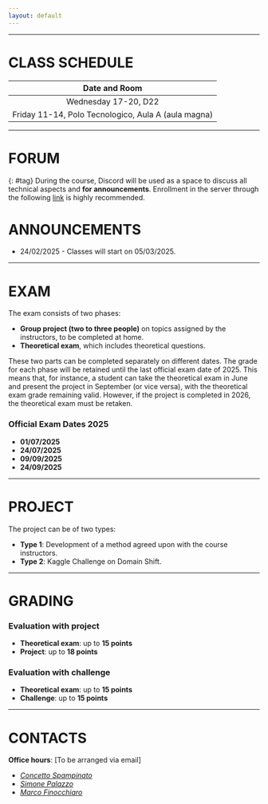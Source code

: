 ```yaml
---
layout: default
---
```

---
# CLASS SCHEDULE

| Date and Room        |
| :----------------: |
| Wednesday 17-20, D22 |
| Friday   11-14, Polo Tecnologico, Aula A (aula magna) |

---
# FORUM 
{: #tag}
During the course, Discord will be used as a space to discuss all technical aspects and **for announcements**. Enrollment in the server through the following [link](https://discord.gg/UAVQtQGPBu) is highly recommended.

# ANNOUNCEMENTS
- 24/02/2025 - Classes will start on 05/03/2025.

---
# EXAM

The exam consists of two phases:

- **Group project (two to three people)** on topics assigned by the instructors, to be completed at home.
- **Theoretical exam**, which includes theoretical questions.

These two parts can be completed separately on different dates. The grade for each phase will be retained until the last official exam date of 2025. This means that, for instance, a student can take the theoretical exam in June and present the project in September (or vice versa), with the theoretical exam grade remaining valid. However, if the project is completed in 2026, the theoretical exam must be retaken.

### Official Exam Dates 2025
- **01/07/2025**
- **24/07/2025**
- **09/09/2025**
- **24/09/2025**

---
# PROJECT
The project can be of two types:
- **Type 1**: Development of a method agreed upon with the course instructors.
- **Type 2**: Kaggle Challenge on Domain Shift.

---
# GRADING

### Evaluation with project 
- **Theoretical exam**: up to **15 points**
- **Project**: up to **18 points**

### Evaluation with challenge 
- **Theoretical exam**: up to **15 points**
- **Challenge**: up to **15 points**

---
# CONTACTS

**Office hours**: [To be arranged via email]

- *[Concetto Spampinato](mailto:concetto.spampinato@unict.it)*
- *[Simone Palazzo](mailto:simone.palazzo@unict.it)*
- *[Marco Finocchiaro](mailto:finocchiaro.marco@phd.unict.it)*
